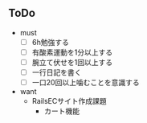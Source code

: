 ## ToDo
- must
  - [ ] 6h勉強する
  - [ ] 有酸素運動を1分以上する
  - [ ] 腕立て伏せを1回以上する
  - [ ] 一行日記を書く
  - [ ] 一口20回以上噛むことを意識する
- want
  - RailsECサイト作成課題
    - カート機能
